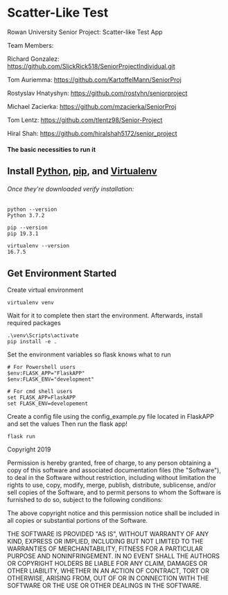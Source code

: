 # Scatter-Like Test
Rowan University Senior Project: Scatter-like Test App

Team Members:

Richard Gonzalez: https://github.com/SlickRick518/SeniorProjectIndividual.git

Tom Auriemma: https://github.com/KartoffelMann/SeniorProj

Rostyslav Hnatyshyn: https://github.com/rostyhn/seniorproject

Michael Zacierka: https://github.com/mzacierka/SeniorProj

Tom Lentz: https://github.com/tlentz98/Senior-Project

Hiral Shah: https://github.com/hiralshah5172/senior_project

#### The basic necessities to run it

## Install [Python](https://www.python.org/), [pip](https://pip.pypa.io/en/stable/installing/), and [Virtualenv](https://virtualenv.pypa.io/en/latest/)
###### Once they're downloaded verify installation:
```
python --version
Python 3.7.2

pip --version
pip 19.3.1

virtualenv --version
16.7.5
```
## Get Environment Started
Create virtual environment
```
virtualenv venv
```

Wait for it to complete then start the environment. Afterwards, install required packages
```
.\venv\Scripts\activate
pip install -e .
```

Set the environment variables so flask knows what to run
```
# For Powershell users
$env:FLASK_APP="FlaskAPP"
$env:FLASK_ENV="development"

# For cmd shell users
set FLASK_APP=FlaskAPP
set FLASK_ENV=developement
```

Create a config file using the config_example.py file located in FlaskAPP and set the values
Then run the flask app!
```
flask run
```

Copyright 2019 

Permission is hereby granted, free of charge, to any person obtaining a copy of this software 
and associated documentation files (the "Software"), to deal in the Software without restriction, 
including without limitation the rights to use, copy, modify, merge, publish, distribute, sublicense, 
and/or sell copies of the Software, and to permit persons to whom the Software is furnished to do so, subject to the following conditions:

The above copyright notice and this permission notice shall be included in all copies or substantial portions of the Software.

THE SOFTWARE IS PROVIDED "AS IS", WITHOUT WARRANTY OF ANY KIND, EXPRESS OR IMPLIED, 
INCLUDING BUT NOT LIMITED TO THE WARRANTIES OF MERCHANTABILITY, FITNESS FOR A PARTICULAR PURPOSE AND NONINFRINGEMENT. 
IN NO EVENT SHALL THE AUTHORS OR COPYRIGHT HOLDERS BE LIABLE FOR ANY CLAIM, DAMAGES OR OTHER LIABILITY, 
WHETHER IN AN ACTION OF CONTRACT, TORT OR OTHERWISE, ARISING FROM, OUT OF OR IN CONNECTION WITH THE SOFTWARE OR THE USE OR OTHER DEALINGS IN THE SOFTWARE.
